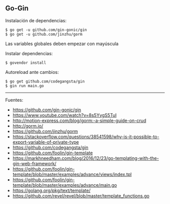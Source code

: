 ## Go-Gin

Instalación de dependencias:

    $ go get -u github.com/gin-gonic/gin
    $ go get -u github.com/jinzhu/gorm

Las variables globales deben empezar con mayúscula

Instalar dependencias:

    $ govendor install

Autoreload ante cambios:

    $ go get github.com/codegangsta/gin
    $ gin run main.go

---

Fuentes:

+ https://github.com/gin-gonic/gin
+ https://www.youtube.com/watch?v=8s5YvgS5TuI
+ http://motion-express.com/blog/gorm:-a-simple-guide-on-crud
+ http://gorm.io/
+ https://github.com/jinzhu/gorm
+ https://stackoverflow.com/questions/38541598/why-is-it-possible-to-export-variable-of-private-type
+ https://github.com/codegangsta/gin
+ https://github.com/foolin/gin-template
+ https://markhneedham.com/blog/2016/12/23/go-templating-with-the-gin-web-framework/
+ https://github.com/foolin/gin-template/blob/master/examples/advance/views/index.tpl
+ https://github.com/foolin/gin-template/blob/master/examples/advance/main.go
+ https://golang.org/pkg/text/template/
+ https://github.com/revel/revel/blob/master/template_functions.go